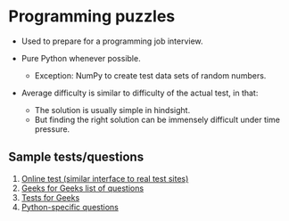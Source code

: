 # Programming puzzles
- Used to prepare for a programming job interview.
- Pure Python whenever possible.
	- Exception: NumPy to create test data sets of random numbers.

- Average difficulty is similar to difficulty of the actual test, in that:
	- The solution is usually simple in hindsight.
	- But finding the right solution can be immensely difficult under time pressure.


## Sample tests/questions

1. [Online test (similar interface to real test sites)](https://www.testdome.com/tests/python-online-test/45)
2. [Geeks for Geeks list of questions](https://www.geeksforgeeks.org/must-do-coding-questions-for-companies-like-amazon-microsoft-adobe/)
3. [Tests for Geeks](https://tests4geeks.com/python-online-test)
4. [Python-specific questions](https://www.tutorialspoint.com/python/python_online_test.htm)
